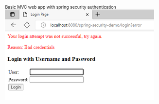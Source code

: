 Basic MVC web app with spring security authentication
![alt text](https://github.com/jackanakin/SpringAndHibernate-Udemy/blob/main/15-SpringSecurity/result.png?raw=true)
